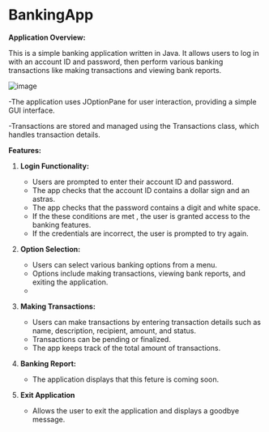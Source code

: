 # BankingApp

**Application Overview:**

This is a simple banking application written in Java. It allows users to log in with an account ID and password, then perform various banking transactions like making transactions and viewing bank reports.

![image](https://github.com/TanyaGov/PROG5212-BankingApp/assets/105000800/4e4f8f8c-c8f5-40c7-b5b7-a04e038b7f7d)


-The application uses JOptionPane for user interaction, providing a simple GUI interface.

-Transactions are stored and managed using the Transactions class, which handles transaction details.

**Features:**

1. **Login Functionality:**
    - Users are prompted to enter their account ID and password.
    - The app checks that the account ID contains a dollar sign and an astras.
    - The app checks that the password contains a digit and white space.
    - If the these conditions are met , the user is granted access to the banking features.
    - If the credentials are incorrect, the user is prompted to try again.

2. **Option Selection:**
    - Users can select various banking options from a menu.
    - Options include making transactions, viewing bank reports, and exiting the application.
    - 
 3. **Making Transactions:**
    - Users can make transactions by entering transaction details such as name, description, recipient, amount, and status.
    - Transactions can be pending or finalized.
    - The app keeps track of the total amount of transactions.
  
 4. **Banking Report:**
    - The application displays that this feture is coming soon.

 5. **Exit Application**
    - Allows the user to exit the application and displays a goodbye message.




